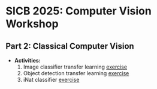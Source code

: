 # SICB 2025: Computer Vision Workshop

## Part 2: Classical Computer Vision
* **Activities:**
  1. Image classifier transfer learning [exercise](SICB2025_objDetect.ipynb)
  2. Object detection transfer learning [exercise](SICB_CNN_transferLearning.ipynb)
  3. iNat classifier [exercise](iNat_SICB_CNN_transferLearning.ipynb)
